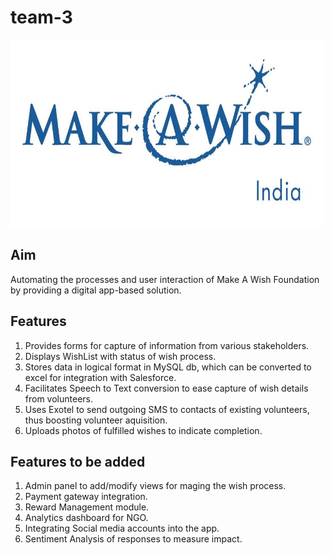# team-3

<img src="https://github.com/Mumbai2017/team-3/blob/master/logo.jpg" width="500" height="300"></a>

## Aim
Automating the processes and user interaction of Make A Wish Foundation by providing a digital app-based solution.

## Features

1. Provides forms for capture of information from various stakeholders.
2. Displays WishList with status of wish process.
3. Stores data in logical format in MySQL db, which can be converted to excel for integration with Salesforce.
3. Facilitates Speech to Text conversion to ease capture of wish details from volunteers.
4. Uses Exotel to send outgoing SMS to contacts of existing volunteers, thus boosting volunteer aquisition.
5. Uploads photos of fulfilled wishes to indicate completion.

## Features to be added

1. Admin panel to add/modify views for maging the wish process.
2. Payment gateway integration.
3. Reward Management module.
4. Analytics dashboard for NGO.
5. Integrating Social media accounts into the app.
6. Sentiment Analysis of responses to measure impact.









